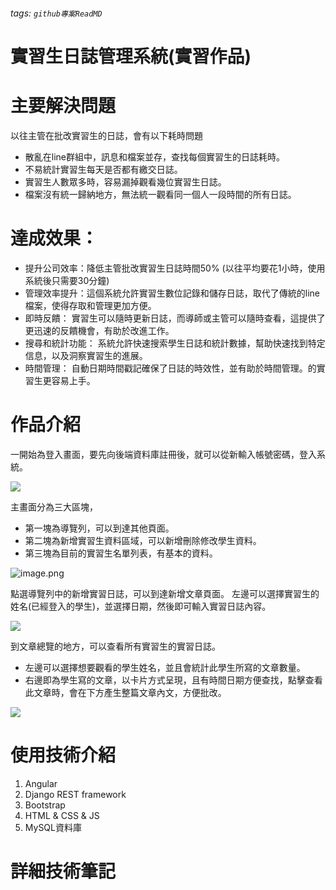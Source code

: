 ###### tags: `github專案ReadMD`
# 實習生日誌管理系統(實習作品)

# 主要解決問題
以往主管在批改實習生的日誌，會有以下耗時問題
* 散亂在line群組中，訊息和檔案並存，查找每個實習生的日誌耗時。
* 不易統計實習生每天是否都有繳交日誌。
* 實習生人數眾多時，容易漏掉觀看幾位實習生日誌。
* 檔案沒有統一歸納地方，無法統一觀看同一個人一段時間的所有日誌。

# 達成效果：
* 提升公司效率：降低主管批改實習生日誌時間50% (以往平均要花1小時，使用系統後只需要30分鐘)
* 管理效率提升：這個系統允許實習生數位記錄和儲存日誌，取代了傳統的line檔案，使得存取和管理更加方便。
* 即時反饋： 實習生可以隨時更新日誌，而導師或主管可以隨時查看，這提供了更迅速的反饋機會，有助於改進工作。
* 搜尋和統計功能： 系統允許快速搜索學生日誌和統計數據，幫助快速找到特定信息，以及洞察實習生的進展。
* 時間管理： 自動日期時間戳記確保了日誌的時效性，並有助於時間管理。的實習生更容易上手。
 


# 作品介紹 
一開始為登入畫面，要先向後端資料庫註冊後，就可以從新輸入帳號密碼，登入系統。

![](https://i.imgur.com/x2F6ubW.png)

主畫面分為三大區塊，
* 第一塊為導覽列，可以到達其他頁面。 
* 第二塊為新增實習生資料區域，可以新增刪除修改學生資料。
* 第三塊為目前的實習生名單列表，有基本的資料。


![image.png](https://hackmd.io/_uploads/r1AURplmp.png)



點選導覽列中的新增實習日誌，可以到達新增文章頁面。 
左邊可以選擇實習生的姓名(已經登入的學生)，並選擇日期，然後即可輸入實習日誌內容。

![](https://hackmd.io/_uploads/ByBudD6bp.png)

到文章總覽的地方，可以查看所有實習生的實習日誌。
* 左邊可以選擇想要觀看的學生姓名，並且會統計此學生所寫的文章數量。
* 右邊即為學生寫的文章，以卡片方式呈現，且有時間日期方便查找，點擊查看此文章時，會在下方產生整篇文章內文，方便批改。

![](https://hackmd.io/_uploads/SyLyFD6-6.png)



# 使用技術介紹

1. Angular
2. Django REST framework
3. Bootstrap 
4. HTML & CSS & JS 
5. MySQL資料庫 
    
# 詳細技術筆記

